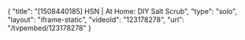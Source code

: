 {
    "title": "[1508440185] HSN | At Home: DIY Salt Scrub",
    "type": "solo",
    "layout": "iframe-static",
    "videoId": "123178278",
    "url": "\/tvpembed\/123178278"
}